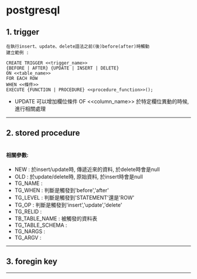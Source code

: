 # postgresql
## 1. trigger
    在執行insert、update、delete語法之前(後)before(after)時觸動
    建立範例 :    
``` postgresql
CREATE TRIGGER <<trigger_name>>
{BEFORE | AFTER} {UPDATE | INSERT | DELETE}
ON <<table_name>>
FOR EACH ROW
WHEN <<條件>>
EXECUTE {FUNCTION | PROCEDURE} <<procedure_function>>();
```
* UPDATE 可以增加欄位條件 OF <<column_name>> 於特定欄位異動的時候, 進行相關處理

---
## 2. stored procedure 

``` postgresql

```

#### 相關參數:
- NEW : 於insert/update時, 傳遞近來的資料, 於delete時會是null
- OLD : 於update/delete時, 原始資料, 於insert時會是null
- TG_NAME : 
- TG_WHEN : 判斷是觸發到'before','after'
- TG_LEVEL : 判斷是觸發到'STATEMENT'還是'ROW'
- TG_OP : 判斷是觸發到'insert','update','delete'
- TG_RELID :
- TB_TABLE_NAME : 被觸發的資料表
- TG_TABLE_SCHEMA :
- TG_NARGS :
- TG_ARGV :

---
## 3. foregin key

---
